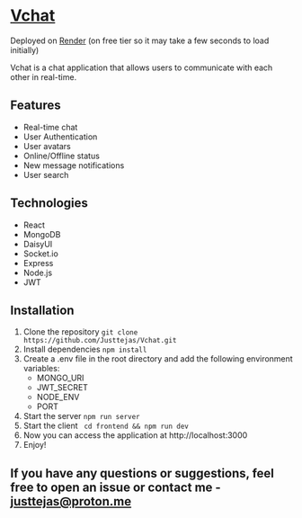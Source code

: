 # [Vchat](https://vchat-7gda.onrender.com/)
Deployed on [Render](https://www.render.com) (on free tier so it may take a few seconds to load initially)

Vchat is a chat application that allows users to communicate with each other in real-time.

## Features
- Real-time chat
- User Authentication
- User avatars
- Online/Offline status
- New message notifications
- User search
 
## Technologies
- React
- MongoDB
- DaisyUI
- Socket.io
- Express
- Node.js
- JWT

## Installation
1. Clone the repository ``` git clone https://github.com/Justtejas/Vchat.git ```
2. Install dependencies ``` npm install ```
3. Create a .env file in the root directory and add the following environment variables:
   - MONGO_URI
   - JWT_SECRET
   - NODE_ENV
   - PORT
4. Start the server ``` npm run server ```
5. Start the client ``` cd frontend && npm run dev```
6. Now you can access the application at http://localhost:3000
7. Enjoy!

## If you have any questions or suggestions, feel free to open an issue or contact me - justtejas@proton.me 